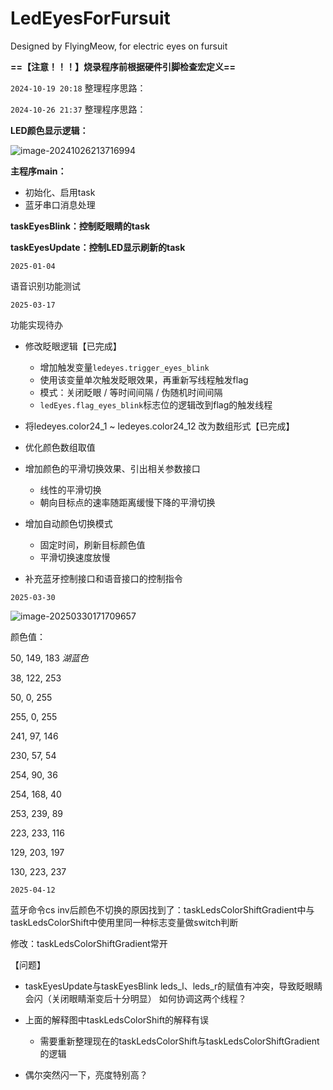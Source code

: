 # LedEyesForFursuit
 Designed by FlyingMeow, for electric eyes on fursuit



**==【注意！！！】烧录程序前根据硬件引脚检查宏定义==**





`2024-10-19 20:18` 整理程序思路：

`2024-10-26 21:37` 整理程序思路：

**LED颜色显示逻辑：**

![image-20241026213716994](https://gitee.com/FlyingMeow/mypic/raw/master/image-20241026213716994.png)





**主程序main：**

- 初始化、启用task
- 蓝牙串口消息处理



**taskEyesBlink：控制眨眼睛的task**



**taskEyesUpdate：控制LED显示刷新的task**



`2025-01-04`

语音识别功能测试



`2025-03-17`

功能实现待办

- 修改眨眼逻辑【已完成】
  - 增加触发变量`ledeyes.trigger_eyes_blink`
  - 使用该变量单次触发眨眼效果，再重新写线程触发flag
  - 模式：关闭眨眼 / 等时间间隔 / 伪随机时间间隔
  - `ledEyes.flag_eyes_blink`标志位的逻辑改到flag的触发线程



- 将ledeyes.color24_1 ~ ledeyes.color24_12 改为数组形式【已完成】
- 优化颜色数组取值



- 增加颜色的平滑切换效果、引出相关参数接口
  - 线性的平滑切换
  - 朝向目标点的速率随距离缓慢下降的平滑切换



- 增加自动颜色切换模式
  - 固定时间，刷新目标颜色值
  - 平滑切换速度放慢



- 补充蓝牙控制接口和语音接口的控制指令





`2025-03-30`

![image-20250330171709657](https://gitee.com/FlyingMeow/mypic/raw/master/image-20250330171709657.png)



颜色值：

50, 149, 183  *湖蓝色*

38, 122, 253

50, 0, 255

255, 0, 255

241, 97, 146

230, 57, 54

254, 90, 36

254, 168, 40

253, 239, 89

223, 233, 116

129, 203, 197

130, 223, 237



`2025-04-12`

蓝牙命令cs inv后颜色不切换的原因找到了：taskLedsColorShiftGradient中与taskLedsColorShift中使用里同一种标志变量做switch判断

修改：taskLedsColorShiftGradient常开



【问题】

- taskEyesUpdate与taskEyesBlink leds_l、leds_r的赋值有冲突，导致眨眼睛会闪（关闭眼睛渐变后十分明显） 如何协调这两个线程？
- 上面的解释图中taskLedsColorShift的解释有误
  - 需要重新整理现在的taskLedsColorShift与taskLedsColorShiftGradient的逻辑

- 偶尔突然闪一下，亮度特别高？



